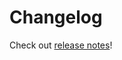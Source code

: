 # Changelog

Check out [release notes](https://docs.wiris.com/quizzes/en/release-notes/wirisquizzes-release-notes.html)!

